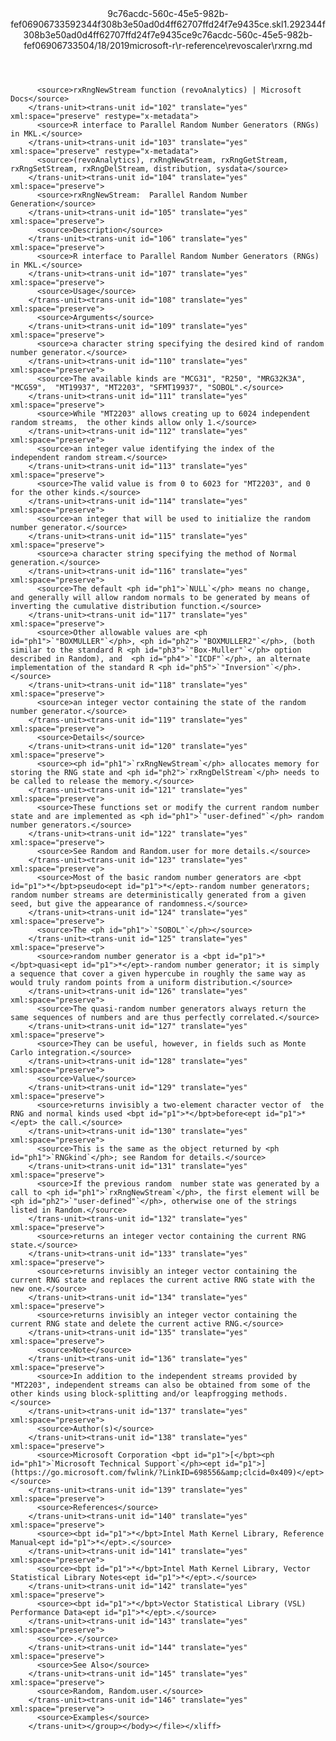 <?xml version="1.0"?><xliff version="1.2" xmlns="urn:oasis:names:tc:xliff:document:1.2" xmlns:xsi="http://www.w3.org/2001/XMLSchema-instance" xsi:schemaLocation="urn:oasis:names:tc:xliff:document:1.2 xliff-core-1.2-transitional.xsd"><file datatype="xml" original="rxrng.md" source-language="en-US" target-language="en-US"><header><tool tool-id="mdxliff" tool-name="mdxliff" tool-version="1.0-d1654b2" tool-company="Microsoft" /><xliffext:skl_file_name xmlns:xliffext="urn:microsoft:content:schema:xliffextensions">9c76acdc-560c-45e5-982b-fef06906733592344f308b3e50ad0d4ff62707ffd24f7e9435ce.skl</xliffext:skl_file_name><xliffext:version xmlns:xliffext="urn:microsoft:content:schema:xliffextensions">1.2</xliffext:version><xliffext:ms.openlocfilehash xmlns:xliffext="urn:microsoft:content:schema:xliffextensions">92344f308b3e50ad0d4ff62707ffd24f7e9435ce</xliffext:ms.openlocfilehash><xliffext:ms.sourcegitcommit xmlns:xliffext="urn:microsoft:content:schema:xliffextensions">9c76acdc-560c-45e5-982b-fef069067335</xliffext:ms.sourcegitcommit><xliffext:ms.lasthandoff xmlns:xliffext="urn:microsoft:content:schema:xliffextensions">04/18/2019</xliffext:ms.lasthandoff><xliffext:ms.openlocfilepath xmlns:xliffext="urn:microsoft:content:schema:xliffextensions">microsoft-r\r-reference\revoscaler\rxrng.md</xliffext:ms.openlocfilepath></header><body><group id="content" extype="content"><trans-unit id="101" translate="yes" xml:space="preserve" restype="x-metadata">
          <source>rxRngNewStream function (revoAnalytics) | Microsoft Docs</source>
        </trans-unit><trans-unit id="102" translate="yes" xml:space="preserve" restype="x-metadata">
          <source>R interface to Parallel Random Number Generators (RNGs) in MKL.</source>
        </trans-unit><trans-unit id="103" translate="yes" xml:space="preserve" restype="x-metadata">
          <source>(revoAnalytics), rxRngNewStream, rxRngGetStream, rxRngSetStream, rxRngDelStream, distribution, sysdata</source>
        </trans-unit><trans-unit id="104" translate="yes" xml:space="preserve">
          <source>rxRngNewStream:  Parallel Random Number Generation</source>
        </trans-unit><trans-unit id="105" translate="yes" xml:space="preserve">
          <source>Description</source>
        </trans-unit><trans-unit id="106" translate="yes" xml:space="preserve">
          <source>R interface to Parallel Random Number Generators (RNGs) in MKL.</source>
        </trans-unit><trans-unit id="107" translate="yes" xml:space="preserve">
          <source>Usage</source>
        </trans-unit><trans-unit id="108" translate="yes" xml:space="preserve">
          <source>Arguments</source>
        </trans-unit><trans-unit id="109" translate="yes" xml:space="preserve">
          <source>a character string specifying the desired kind of random number generator.</source>
        </trans-unit><trans-unit id="110" translate="yes" xml:space="preserve">
          <source>The available kinds are "MCG31", "R250", "MRG32K3A", "MCG59",  "MT19937", "MT2203", "SFMT19937", "SOBOL".</source>
        </trans-unit><trans-unit id="111" translate="yes" xml:space="preserve">
          <source>While "MT2203" allows creating up to 6024 independent random streams,  the other kinds allow only 1.</source>
        </trans-unit><trans-unit id="112" translate="yes" xml:space="preserve">
          <source>an integer value identifying the index of the independent random stream.</source>
        </trans-unit><trans-unit id="113" translate="yes" xml:space="preserve">
          <source>The valid value is from 0 to 6023 for "MT2203", and 0 for the other kinds.</source>
        </trans-unit><trans-unit id="114" translate="yes" xml:space="preserve">
          <source>an integer that will be used to initialize the random number generator.</source>
        </trans-unit><trans-unit id="115" translate="yes" xml:space="preserve">
          <source>a character string specifying the method of Normal generation.</source>
        </trans-unit><trans-unit id="116" translate="yes" xml:space="preserve">
          <source>The default <ph id="ph1">`NULL`</ph> means no change, and generally will allow random normals to be generated by means of inverting the cumulative distribution function.</source>
        </trans-unit><trans-unit id="117" translate="yes" xml:space="preserve">
          <source>Other allowable values are <ph id="ph1">`"BOXMULLER"`</ph>, <ph id="ph2">`"BOXMULLER2"`</ph>, (both similar to the standard R <ph id="ph3">`"Box-Muller"`</ph> option described in Random), and  <ph id="ph4">`"ICDF"`</ph>, an alternate implementation of the standard R <ph id="ph5">`"Inversion"`</ph>.</source>
        </trans-unit><trans-unit id="118" translate="yes" xml:space="preserve">
          <source>an integer vector containing the state of the random number generator.</source>
        </trans-unit><trans-unit id="119" translate="yes" xml:space="preserve">
          <source>Details</source>
        </trans-unit><trans-unit id="120" translate="yes" xml:space="preserve">
          <source><ph id="ph1">`rxRngNewStream`</ph> allocates memory for storing the RNG state and <ph id="ph2">`rxRngDelStream`</ph> needs to be called to release the memory.</source>
        </trans-unit><trans-unit id="121" translate="yes" xml:space="preserve">
          <source>These functions set or modify the current random number state and are implemented as <ph id="ph1">`"user-defined"`</ph> random number generators.</source>
        </trans-unit><trans-unit id="122" translate="yes" xml:space="preserve">
          <source>See Random and Random.user for more details.</source>
        </trans-unit><trans-unit id="123" translate="yes" xml:space="preserve">
          <source>Most of the basic random number generators are <bpt id="p1">*</bpt>pseudo<ept id="p1">*</ept>-random number generators; random number streams are deterministically generated from a given seed, but give the appearance of randomness.</source>
        </trans-unit><trans-unit id="124" translate="yes" xml:space="preserve">
          <source>The <ph id="ph1">`"SOBOL"`</ph></source>
        </trans-unit><trans-unit id="125" translate="yes" xml:space="preserve">
          <source>random number generator is a <bpt id="p1">*</bpt>quasi<ept id="p1">*</ept>-random number generator; it is simply a sequence that cover a given hypercube in roughly the same way as would truly random points from a uniform distribution.</source>
        </trans-unit><trans-unit id="126" translate="yes" xml:space="preserve">
          <source>The quasi-random number generators always return the same sequences of numbers and are thus perfectly correlated.</source>
        </trans-unit><trans-unit id="127" translate="yes" xml:space="preserve">
          <source>They can be useful, however, in fields such as Monte Carlo integration.</source>
        </trans-unit><trans-unit id="128" translate="yes" xml:space="preserve">
          <source>Value</source>
        </trans-unit><trans-unit id="129" translate="yes" xml:space="preserve">
          <source>returns invisibly a two-element character vector of  the RNG and normal kinds used <bpt id="p1">*</bpt>before<ept id="p1">*</ept> the call.</source>
        </trans-unit><trans-unit id="130" translate="yes" xml:space="preserve">
          <source>This is the same as the object returned by <ph id="ph1">`RNGkind`</ph>; see Random for details.</source>
        </trans-unit><trans-unit id="131" translate="yes" xml:space="preserve">
          <source>If the previous random  number state was generated by a call to <ph id="ph1">`rxRngNewStream`</ph>, the first element will be <ph id="ph2">`"user-defined"`</ph>, otherwise one of the strings listed in Random.</source>
        </trans-unit><trans-unit id="132" translate="yes" xml:space="preserve">
          <source>returns an integer vector containing the current RNG state.</source>
        </trans-unit><trans-unit id="133" translate="yes" xml:space="preserve">
          <source>returns invisibly an integer vector containing the current RNG state and replaces the current active RNG state with the new one.</source>
        </trans-unit><trans-unit id="134" translate="yes" xml:space="preserve">
          <source>returns invisibly an integer vector containing the current RNG state and delete the current active RNG.</source>
        </trans-unit><trans-unit id="135" translate="yes" xml:space="preserve">
          <source>Note</source>
        </trans-unit><trans-unit id="136" translate="yes" xml:space="preserve">
          <source>In addition to the independent streams provided by "MT2203", independent streams can also be obtained from some of the other kinds using block-splitting and/or leapfrogging methods.</source>
        </trans-unit><trans-unit id="137" translate="yes" xml:space="preserve">
          <source>Author(s)</source>
        </trans-unit><trans-unit id="138" translate="yes" xml:space="preserve">
          <source>Microsoft Corporation <bpt id="p1">[</bpt><ph id="ph1">`Microsoft Technical Support`</ph><ept id="p1">](https://go.microsoft.com/fwlink/?LinkID=698556&amp;clcid=0x409)</ept></source>
        </trans-unit><trans-unit id="139" translate="yes" xml:space="preserve">
          <source>References</source>
        </trans-unit><trans-unit id="140" translate="yes" xml:space="preserve">
          <source><bpt id="p1">*</bpt>Intel Math Kernel Library, Reference Manual<ept id="p1">*</ept>.</source>
        </trans-unit><trans-unit id="141" translate="yes" xml:space="preserve">
          <source><bpt id="p1">*</bpt>Intel Math Kernel Library, Vector Statistical Library Notes<ept id="p1">*</ept>.</source>
        </trans-unit><trans-unit id="142" translate="yes" xml:space="preserve">
          <source><bpt id="p1">*</bpt>Vector Statistical Library (VSL) Performance Data<ept id="p1">*</ept>.</source>
        </trans-unit><trans-unit id="143" translate="yes" xml:space="preserve">
          <source>.</source>
        </trans-unit><trans-unit id="144" translate="yes" xml:space="preserve">
          <source>See Also</source>
        </trans-unit><trans-unit id="145" translate="yes" xml:space="preserve">
          <source>Random, Random.user.</source>
        </trans-unit><trans-unit id="146" translate="yes" xml:space="preserve">
          <source>Examples</source>
        </trans-unit></group></body></file></xliff>